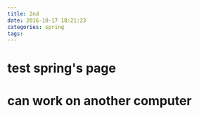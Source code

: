 ```yaml
---
title: 2nd
date: 2016-10-17 18:21:23
categories: spring
tags:
---
```


# test spring's page

# can work on another computer
